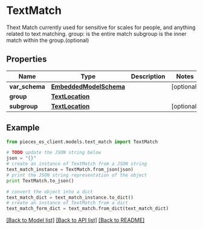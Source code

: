 # TextMatch

Thext Match currently used for sensitive for scales for people, and anything related to text matching.  group: is the entire match subgroup is the inner match within the group.(optional)

## Properties

Name | Type | Description | Notes
------------ | ------------- | ------------- | -------------
**var_schema** | [**EmbeddedModelSchema**](EmbeddedModelSchema) |  | [optional] 
**group** | [**TextLocation**](TextLocation) |  | 
**subgroup** | [**TextLocation**](TextLocation) |  | [optional] 

## Example

```python
from pieces_os_client.models.text_match import TextMatch

# TODO update the JSON string below
json = "{}"
# create an instance of TextMatch from a JSON string
text_match_instance = TextMatch.from_json(json)
# print the JSON string representation of the object
print TextMatch.to_json()

# convert the object into a dict
text_match_dict = text_match_instance.to_dict()
# create an instance of TextMatch from a dict
text_match_form_dict = text_match.from_dict(text_match_dict)
```
[[Back to Model list]](../README#documentation-for-models) [[Back to API list]](../README#documentation-for-api-endpoints) [[Back to README]](../README)


